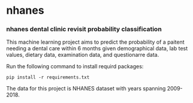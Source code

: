 # nhanes
### nhanes dental clinic revisit probability classification

This machine learning project aims to predict the probability of a paitent needing a dental care within 6 months given demographical data, lab test values, dietary data, examination data, and questionarre data.

Run the following command to install requird packages:

```
pip install -r requirements.txt
```

The data for this project is NHANES dataset with years spanning 2009-2018.

